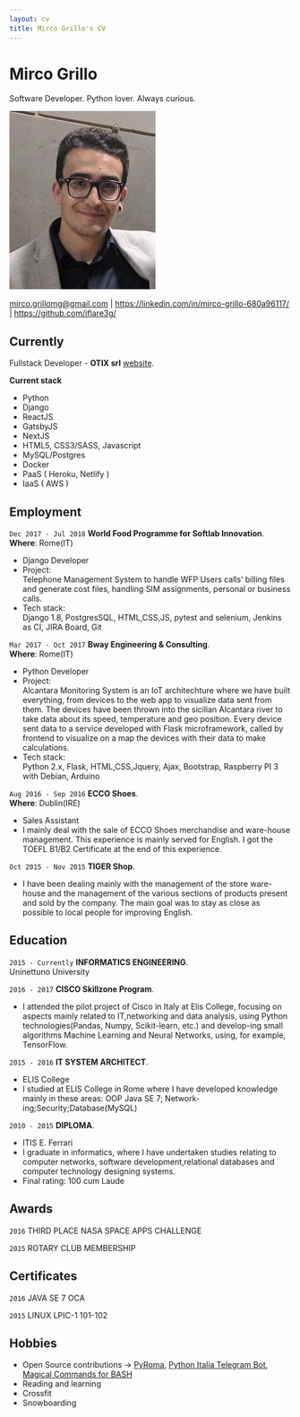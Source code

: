 ```yaml
---
layout: cv
title: Mirco Grillo's CV
---
```

# Mirco Grillo
Software Developer. Python lover. Always curious.

![Mirco Grillo portrait](mirco-cv.jpeg)

<div id="webaddress">
<a href="mailto:mirco.grillomg@gmail.com">mirco.grillomg@gmail.com</a>
| <a href="https://linkedin.com/in/mirco-grillo-680a96117/">https://linkedin.com/in/mirco-grillo-680a96117/</a>
| <a href="https://github.com/iflare3g/">https://github.com/iflare3g/</a>
</div>


## Currently

Fullstack Developer - __OTIX srl__  [website](https://otix.it). 

__Current stack__
  - Python
  - Django
  - ReactJS
  - GatsbyJS 
  - NextJS
  - HTML5, CSS3/SASS, Javascript
  - MySQL/Postgres
  - Docker
  - PaaS ( Heroku, Netlify )
  - IaaS ( AWS )

## Employment

`Dec 2017 - Jul 2018`
__World Food Programme for Softlab Innovation__.  
__Where__: Rome(IT)
  - Django Developer
  - Project:   
        Telephone Management System to handle WFP Users calls’ billing files and generate cost files, handling SIM  assignments, personal or business calls.
  - Tech stack:   
        Django 1.8, PostgresSQL, HTML,CSS,JS, pytest and selenium, Jenkins as CI, JIRA Board, Git

`Mar 2017 - Oct 2017`
__Bway Engineering & Consulting__.  
__Where__: Rome(IT)
  - Python Developer
  - Project:   
        Alcantara Monitoring System is an IoT architechture where we have built everything, from devices to the web app to visualize data sent from them.
The devices have been thrown into the sicilian Alcantara river to take data about its speed, temperature and geo position. Every device sent data to a service developed with Flask microframework, called by frontend to visualize on a map the devices with their data to make calculations.
  - Tech stack:   
        Python 2.x, Flask, HTML,CSS,Jquery, Ajax, Bootstrap, Raspberry PI 3 with Debian, Arduino

`Aug 2016 - Sep 2016`
__ECCO Shoes__.  
__Where__: Dublin(IRE)
  - Sales Assistant
  - I mainly deal with the sale of ECCO Shoes merchandise and ware-house management. This experience is mainly served for English. I got the TOEFL B1/B2 Certificate at the end of this experience.

`Oct 2015 - Nov 2015`
__TIGER Shop__.  
  - I have been dealing mainly with the management of the store ware-house and the management of the various sections of  products present and sold by the company. The main goal was to stay as close as possible to local people for improving English.



## Education

`2015 - Currently`
__INFORMATICS ENGINEERING__.     
Uninettuno University

`2016 - 2017`
__CISCO Skillzone Program__.  
  - I attended the pilot project of Cisco in Italy at Elis College, 
  focusing on aspects mainly related to IT,networking and data analysis, 
  using Python technologies(Pandas, Numpy, Scikit-learn, etc.) and develop-ing small 
  algorithms Machine Learning and Neural Networks, using, for example, TensorFlow.

`2015 - 2016`
__IT SYSTEM ARCHITECT__. 
  - ELIS College
  - I studied at ELIS College in Rome
    where I have developed knowledge 
    mainly in these areas: OOP Java SE 7;
    Network-ing;Security;Database(MySQL)

`2010 - 2015`
__DIPLOMA__. 
  - ITIS E. Ferrari 
  - I graduate in informatics, where I have undertaken 
    studies relating to computer networks, 
    software development,relational databases and computer technology designing systems.
  - Final rating: 100 cum Laude


## Awards

`2016`
THIRD PLACE NASA SPACE APPS CHALLENGE

`2015`
ROTARY CLUB MEMBERSHIP


## Certificates

`2016`
JAVA SE 7 OCA

`2015`
LINUX LPIC-1 101-102


## Hobbies

- Open Source contributions -> [PyRoma](https://github.com/PyRoma/PyRoma-website), [Python Italia Telegram Bot](https://github.com/Kavuti/python-italy-telegram-bot), [Magical Commands for BASH](https://github.com/championballer/Magical-Commands-for-BASH)
- Reading and learning
- Crossfit
- Snowboarding



<!-- ### Footer

Last updated: Jul 2019 -->
